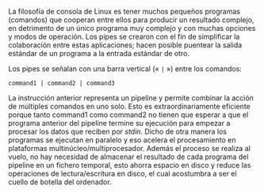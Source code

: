 La filosofía de consola de Linux es tener muchos pequeños programas (comandos) que cooperan entre ellos para producir un resultado complejo, en detrimento de un único programa muy complejo y con muchas opciones y modos de operación. Los pipes se crearon con el fin de simplificar la colaboración entre estas aplicaciones; hacen posible puentear la salida estándar de un programa a la entrada estándar de otro.

Los pipes se señalan con una barra vertical (« `|` ») entre los comandos:

`command1 | command2 | command3`

La instrucción anterior representa un pipeline y permite combinar la acción de múltiples comandos en uno solo. Esto es extraordinariamente eficiente porque tanto command1 como command2 no tienen que esperar a que el programa anterior del pipeline termine su ejecución para empezar a procesar los datos que reciben por *stdin*. Dicho de otra manera los programas se ejecutan en paralelo y eso acelera el procesamiento en plataformas multinúcleo/multiprocesador. Además el proceso se realiza al vuelo, no hay necesidad de almacenar el resultado de cada programa del pipeline en un fichero temporal, esto ahorra espacio en disco y reduce las operaciones de lectura/escritura en disco, el cual acostumbra a ser el cuello de botella del ordenador.
